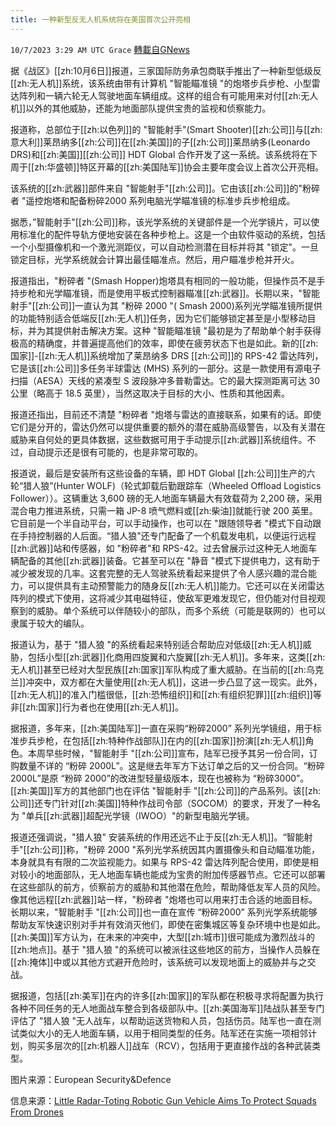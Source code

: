 ```yaml
---
title: 一种新型反无人机系统将在美国首次公开亮相
---
```

`10/7/2023 3:29 AM UTC Grace` [轉載自GNews](https://gnews.org/articles/1796968)

据《战区》[[zh:10月6日]]报道，三家国际防务承包商联手推出了一种新型低级反[[zh:无人机]]系统，该系统由带有计算机 "智能瞄准镜 "的炮塔步兵步枪、小型雷达阵列和一辆六轮无人驾驶地面车辆组成。这样的组合有可能用来对付[[zh:无人机]]以外的其他威胁，还能为地面部队提供宝贵的监视和侦察能力。

报道称，总部位于[[zh:以色列]]的 "智能射手"(Smart Shooter)[[zh:公司]]与[[zh:意大利]]莱昂纳多[[zh:公司]]在[[zh:美国]]的子[[zh:公司]]莱昂纳多(Leonardo DRS)和[[zh:美国]][[zh:公司]] HDT Global 合作开发了这一系统。该系统将在下周于[[zh:华盛顿]]特区开幕的[[zh:美国陆军]]协会主要年度会议上首次公开亮相。

该系统的[[zh:武器]]部件来自 "智能射手"[[zh:公司]]。它由该[[zh:公司]]的"粉碎者 "遥控炮塔和配备粉碎2000 系列电脑光学瞄准镜的标准步兵步枪组成。

据悉，”智能射手"[[zh:公司]]称，该光学系统的关键部件是一个光学镜片，可以使用标准化的配件导轨方便地安装在各种步枪上。这是一个由软件驱动的系统，包括一个小型摄像机和一个激光测距仪，可以自动检测潜在目标并将其 "锁定"。一旦锁定目标，光学系统就会计算出最佳瞄准点。然后，用户瞄准步枪并开火。

报道指出，"粉碎者 "(Smash Hopper)炮塔具有相同的一般功能，但操作员不是手持步枪和光学瞄准镜，而是使用平板式控制器瞄准[[zh:武器]]。长期以来，"智能射手"[[zh:公司]]一直认为其 "粉碎 2000 "( Smash 2000)系列光学瞄准镜所提供的功能特别适合低端反[[zh:无人机]]任务，因为它们能够锁定甚至是小型移动目标，并为其提供射击解决方案。这种 "智能瞄准镜 "最初是为了帮助单个射手获得极高的精确度，并普遍提高他们的效率，即使在疲劳状态下也是如此。新的[[zh:国家]]\-[[zh:无人机]]系统增加了莱昂纳多 DRS [[zh:公司]]的 RPS-42 雷达阵列，它是该[[zh:公司]]多任务半球雷达 (MHS) 系列的一部分。这是一款使用有源电子扫描（AESA）天线的紧凑型 S 波段脉冲多普勒雷达。它的最大探测距离可达 30 公里（略高于 18.5 英里），当然这取决于目标的大小、性质和其他因素。

报道还指出，目前还不清楚 "粉碎者 "炮塔与雷达的直接联系，如果有的话。即使它们是分开的，雷达仍然可以提供重要的额外的潜在威胁高级警告，以及有关潜在威胁来自何处的更具体数据，这些数据可用于手动提示[[zh:武器]]系统组件。不过，自动提示还是很有可能的，也是非常可取的。

报道说，最后是安装所有这些设备的车辆，即 HDT Global [[zh:公司]]生产的六轮“猎人狼”(Hunter WOLF)（轮式卸载后勤跟踪车（Wheeled Offload Logistics Follower））。这辆重达 3,600 磅的无人地面车辆最大有效载荷为 2,200 磅，采用混合电力推进系统，只需一箱 JP-8 喷气燃料或[[zh:柴油]]就能行驶 200 英里。它目前是一个半自动平台，可以手动操作，也可以在 "跟随领导者 "模式下自动跟在手持控制器的人后面。“猎人狼"还专门配备了一个机载发电机，以便运行远程[[zh:武器]]站和传感器，如 "粉碎者"和 RPS-42。过去曾展示过这种无人地面车辆配备的其他[[zh:武器]]装备。它甚至可以在 "静音 "模式下提供电力，这有助于减少被发现的几率。这套完整的无人驾驶系统看起来提供了令人感兴趣的混合能力，可以提供具有主动预警能力的随身反[[zh:无人机]]能力。它还可以在关闭雷达阵列的模式下使用，这将减少其电磁特征，使敌军更难发现它，但仍能对付目视观察到的威胁。单个系统可以伴随较小的部队，而多个系统（可能是联网的）也可以隶属于较大的编队。

报道认为，基于 "猎人狼 "的系统看起来特别适合帮助应对低级[[zh:无人机]]威胁，包括小型[[zh:武器]]化商用四旋翼和六旋翼[[zh:无人机]]。多年来，这类[[zh:无人机]]甚至已经对大型民族[[zh:国家]]军队构成了重大威胁。在当前的[[zh:乌克兰]]冲突中，双方都在大量使用[[zh:无人机]]，这进一步凸显了这一现实。此外，[[zh:无人机]]的准入门槛很低，[[zh:恐怖组织]]和[[zh:有组织犯罪]][[zh:组织]]等非[[zh:国家]]行为者也在使用[[zh:无人机]]。

据报道，多年来，[[zh:美国陆军]]一直在采购“粉碎2000” 系列光学镜组，用于标准步兵步枪，在包括[[zh:特种作战部队]]在内的[[zh:国家]]扮演[[zh:无人机]]角色。本周早些时候，"智能射手 "[[zh:公司]]宣布，陆军已授予其另一份合同，订购数量不详的 “粉碎 2000L”。这是继去年军方下达订单之后的又一份合同。“粉碎 2000L”是原 “粉碎 2000”的改进型轻量级版本，现在也被称为 “粉碎3000”。[[zh:美国]]军方的其他部门也在评估 "智能射手 "[[zh:公司]]的产品系列。该[[zh:公司]]还专门针对[[zh:美国]]特种作战司令部（SOCOM）的要求，开发了一种名为 "单兵[[zh:武器]]超配光学镜（IWOO）"的新型电脑光学镜。

报道还强调说，"猎人狼" 安装系统的作用还远不止于反[[zh:无人机]]。“智能射手"[[zh:公司]]称，"粉碎 2000 "系列光学系统因其内置摄像头和自动瞄准功能，本身就具有有限的二次监视能力。如果与 RPS-42 雷达阵列配合使用，即使是相对较小的地面部队，无人地面车辆也能成为宝贵的附加传感器节点。它还可以部署在这些部队的前方，侦察前方的威胁和其他潜在危险，帮助降低友军人员的风险。像其他远程[[zh:武器]]站一样，"粉碎者 "炮塔也可以用来打击合适的地面目标。长期以来，"智能射手 "[[zh:公司]]也一直在宣传 “粉碎2000” 系列光学系统能够帮助友军快速识别对手并有效消灭他们，即使在密集城区等复杂环境中也是如此。[[zh:美国]]军方认为，在未来的冲突中，大型[[zh:城市]]很可能成为激烈战斗的[[zh:地点]]。基于 "猎人狼 "的系统可以被派往这些地区的前方，当操作人员躲在[[zh:掩体]]中或以其他方式避开危险时，该系统可以发现地面上的威胁并与之交战。

据报道，包括[[zh:美军]]在内的许多[[zh:国家]]的军队都在积极寻求将配置为执行各种不同任务的无人地面战车整合到各级部队中。[[zh:美国海军]]陆战队甚至专门评估了 "猎人狼 "无人战车，以帮助运送货物和人员，包括伤员。陆军也一直在测试类似大小的无人地面车辆，以用于相同类型的任务。陆军还在实施一项相邻计划，购买多层次的[[zh:机器人]]战车（RCV），包括用于更直接作战的各种武装类型。

图片来源：European Security&Defence

信息来源：[Little Radar-Toting Robotic Gun Vehicle Aims To Protect Squads From Drones](https://www.thedrive.com/the-war-zone/little-radar-toting-robotic-gun-vehicle-aims-to-protect-squads-from-drones)
